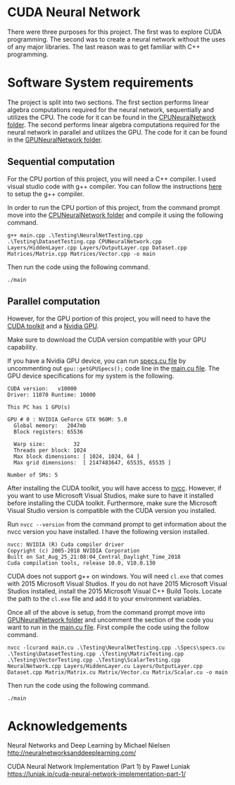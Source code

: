 # CUDA Neural Network

There were three purposes for this project. The first was to explore CUDA programming.
The second was to create a neural network without the uses of any major libraries. 
The last reason was to get familiar with C++ programming. 

# Software System requirements

The project is split into two sections. The first section performs linear algebra computations
required for the neural network, sequentially and utilizes the CPU. The code for it can be found 
in the [CPUNeuralNetwork folder](CPUNeuralNetwork). 
The second performs linear algebra computations required for the neural network in parallel 
and utilizes the GPU. The code for it can be found in the [GPUNeuralNetwork folder](GPUNeuralNetwork).

## Sequential computation

For the CPU portion of this project, you will need a C++ compiler.
I used visual studio code with g++ compiler.
 You can follow the instructions [here](https://code.visualstudio.com/docs/languages/cpp)
 to setup the g++ compiler.

 In order to run the CPU portion of this project, from the command prompt
 move into the [CPUNeuralNetwork folder](\CPUNeuralNetwork) and compile it using the following command.
 ```
 g++ main.cpp .\Testing\NeuralNetTesting.cpp .\Testing\DatasetTesting.cpp CPUNeuralNetwork.cpp Layers/HiddenLayer.cpp Layers/OutputLayer.cpp Dataset.cpp Matrices/Matrix.cpp Matrices/Vector.cpp -o main
 ```

 Then run the code using the following command.
 ```
 ./main
 ```

## Parallel computation

However, for the GPU portion of this project, you will need to have the [CUDA toolkit](https://developer.nvidia.com/cuda-toolkit) and a [Nvidia GPU](https://www.nvidia.com/en-us/geforce/graphics-cards/).

Make sure to download the CUDA version compatible with your GPU capability.

If you have a Nvidia GPU device, you can run [specs.cu file](GPUNeuralNetwork/Specs/specs.cu) by
uncommenting out `gpu::getGPUSpecs();` code line in the [main.cu file](GPUNeuralNetwork/main.cu). The 
GPU device specifications for my system is the following.
```
CUDA version:   v10000
Driver: 11070 Runtime: 10000

This PC has 1 GPU(s)

GPU # 0 : NVIDIA GeForce GTX 960M: 5.0
  Global memory:   2047mb
  Block registers: 65536

  Warp size:         32
  Threads per block: 1024
  Max block dimensions: [ 1024, 1024, 64 ]
  Max grid dimensions:  [ 2147483647, 65535, 65535 ]

Number of SMs: 5
```

After installing the CUDA toolkit, you will have access to [nvcc](https://en.wikipedia.org/wiki/Nvidia_CUDA_Compiler). However, if you want to use Microsoft Visual Studios, make sure
to have it installed before installing the CUDA toolkit. Furthermore, make sure 
the Microsoft Visual Studio version is compatible with the CUDA version you installed.

 Run `nvcc --version` from the command prompt to get information about 
the nvcc version you have installed. I have the following version installed. 
```
nvcc: NVIDIA (R) Cuda compiler driver
Copyright (c) 2005-2018 NVIDIA Corporation
Built on Sat_Aug_25_21:08:04_Central_Daylight_Time_2018
Cuda compilation tools, release 10.0, V10.0.130
```

CUDA does not support g++ on windows. You will need `cl.exe` that comes with 2015 Microsoft Visual Studios.
If you do not have 2015 Microsoft Visual Studios installed, install the 2015 Microsoft Visual C++ Build Tools.
Locate the path to the `cl.exe` file and add it to your environment variables.

Once all of the above is setup,  from the command prompt move into  [GPUNeuralNetwork folder](GPUNeuralNetwork)
and uncomment the section of the code you want to run in the [main.cu file](GPUNeuralNetwork/main.cu).
First compile the code using the follow command.
```
nvcc -lcurand main.cu .\Testing\NeuralNetTesting.cpp .\Specs\specs.cu .\Testing\DatasetTesting.cpp .\Testing\MatrixTesting.cpp .\Testing\VectorTesting.cpp .\Testing\ScalarTesting.cpp  NeuralNetwork.cpp Layers/HiddenLayer.cu Layers/OutputLayer.cpp Dataset.cpp Matrix/Matrix.cu Matrix/Vector.cu Matrix/Scalar.cu -o main
```
Then run the code using the following command.
```
./main
```

# Acknowledgements

Neural Networks and Deep Learning by Michael Nielsen
http://neuralnetworksanddeeplearning.com/

CUDA Neural Network Implementation (Part 1) by Paweł Luniak
https://luniak.io/cuda-neural-network-implementation-part-1/